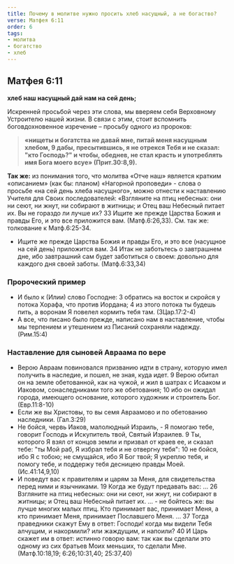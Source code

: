 ```yaml
---
title: Почему в молитве нужно просить хлеб насущный, а не богаство?
verse: Матфея 6:11
order: 6
tags: 
- молитва
- богатство
- хлеб
---
```


## Матфея 6:11

**хлеб наш насущный дай нам на сей день;**

Искренней просьбой через эти слова, мы вверяем себя Верховному Устроителю нашей жизни. В связи с этим, стоит вспомнить боговдохновенное изречение – просьбу одного из пророков: 

>**«нищеты и богатства не давай мне, питай меня насущным хлебом, 9 дабы, пресытившись, я не отрекся Тебя и не сказал: "кто Господь?" и чтобы, обеднев, не стал красть и употреблять имя Бога моего всуе» (Прит.30:8,9).** 

**Так же:** 
из понимания того, что молитва «Отче наш» является кратким «описанием» (как бы: планом) «Нагорной проповеди» - слова о просьбе «на сей день хлеба насущного», можно отнести к наставлению Учителя для Своих последователей: «Взгляните на птиц небесных: они ни сеют, ни жнут, ни собирают в житницы; и Отец ваш Небесный питает их. Вы не гораздо ли лучше их? 33 Ищите же прежде Царства Божия и правды Его, и это все приложится вам. (Матф.6:26,33).  См. так же: толкование к Матф.6:25-34. 

- Ищите же прежде Царства Божия и правды Его, и это все (насущное на сей день) приложится вам. 34 Итак не заботьтесь о завтрашнем дне, ибо завтрашний сам будет заботиться о своем: довольно для каждого дня своей заботы. (Матф.6:33,34)

### Пророческий пример 

- И было к (Илии) слово Господне: 3 обратись на восток и скройся у потока Хорафа, что против Иордана; 4 из этого потока ты будешь пить, а воронам Я повелел кормить тебя там. (3Цар.17:2-4)
- А все, что писано было прежде, написано нам в наставление, чтобы мы терпением и утешением из Писаний сохраняли надежду. (Рим.15:4)

### Наставление для сыновей Авраама по вере 

- Верою Авраам повиновался призванию идти в страну, которую имел получить в наследие, и пошел, не зная, куда идет. 9 Верою обитал он на земле обетованной, как на чужой, и жил в шатрах с Исааком и Иаковом, сонаследниками того же обетования; 10 ибо он ожидал города, имеющего основание, которого художник и строитель Бог. (Евр.11:8-10)
- Если же вы Христовы, то вы семя Авраамово и по обетованию наследники. (Гал.3:29)
- Не бойся, червь Иаков, малолюдный Израиль, - Я помогаю тебе, говорит Господь и Искупитель твой, Святый Израилев. 9 Ты, которого Я взял от концов земли и призвал от краев ее, и сказал тебе: "ты Мой раб, Я избрал тебя и не отвергну тебя": 10 не бойся, ибо Я с тобою; не смущайся, ибо Я Бог твой; Я укреплю тебя, и помогу тебе, и поддержу тебя десницею правды Моей. (Ис.41:14,9,10)
- И поведут вас к правителям и царям за Меня, для свидетельства перед ними и язычниками. 19 Когда же будут предавать вас: … 26 Взгляните на птиц небесных: они ни сеют, ни жнут, ни собирают в житницы; и Отец ваш Небесный питает их. … - не бойтесь же: вы лучше многих малых птиц. Кто принимает вас, принимает Меня, а кто принимает Меня, принимает Пославшего Меня. … 37 Тогда праведники скажут Ему в ответ: Господи! когда мы видели Тебя алчущим, и накормили? или жаждущим, и напоили? 40 И Царь скажет им в ответ: истинно говорю вам: так как вы сделали это одному из сих братьев Моих меньших, то сделали Мне. (Матф.10:18,19; 6:26;10:31,40; 25:37,40)